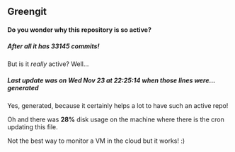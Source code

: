 ## Greengit

#### Do you wonder why this repository is so active?

##### After all it has 33145 commits!

But is it *really* active? Well...

##### Last update was on Wed Nov 23 at 22:25:14 when those lines were... generated

Yes, generated, because it certainly helps a lot to have such an active repo!

Oh and there was **28%** disk usage on the machine
where there is the cron updating this file.

Not the best way to monitor a VM in the cloud but it works! :)
